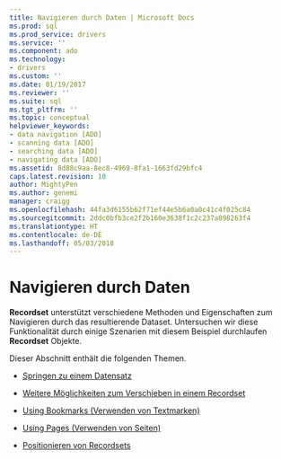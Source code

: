 ```yaml
---
title: Navigieren durch Daten | Microsoft Docs
ms.prod: sql
ms.prod_service: drivers
ms.service: ''
ms.component: ado
ms.technology:
- drivers
ms.custom: ''
ms.date: 01/19/2017
ms.reviewer: ''
ms.suite: sql
ms.tgt_pltfrm: ''
ms.topic: conceptual
helpviewer_keywords:
- data navigation [ADO]
- scanning data [ADO]
- searching data [ADO]
- navigating data [ADO]
ms.assetid: 8d88c9aa-8ec8-4969-8fa1-1663fd29bfc4
caps.latest.revision: 10
author: MightyPen
ms.author: genemi
manager: craigg
ms.openlocfilehash: 44fa3d6155b62f71ef44e5b6a0a0c41c4f025c84
ms.sourcegitcommit: 2ddc0bfb3ce2f2b160e3638f1c2c237a898263f4
ms.translationtype: HT
ms.contentlocale: de-DE
ms.lasthandoff: 05/03/2018
---
```

# <a name="navigating-through-data"></a>Navigieren durch Daten
**Recordset** unterstützt verschiedene Methoden und Eigenschaften zum Navigieren durch das resultierende Dataset. Untersuchen wir diese Funktionalität durch einige Szenarien mit diesem Beispiel durchlaufen **Recordset** Objekte.  
  
 Dieser Abschnitt enthält die folgenden Themen.  
  
-   [Springen zu einem Datensatz](../../../ado/guide/data/jumping-to-a-record.md)  
  
-   [Weitere Möglichkeiten zum Verschieben in einem Recordset](../../../ado/guide/data/more-ways-to-move-in-a-recordset.md)  
  
-   [Using Bookmarks (Verwenden von Textmarken)](../../../ado/guide/data/using-bookmarks.md)  
  
-   [Using Pages (Verwenden von Seiten)](../../../ado/guide/data/using-pages.md)  
  
-   [Positionieren von Recordsets](../../../ado/guide/data/recordset-positioning.md)
